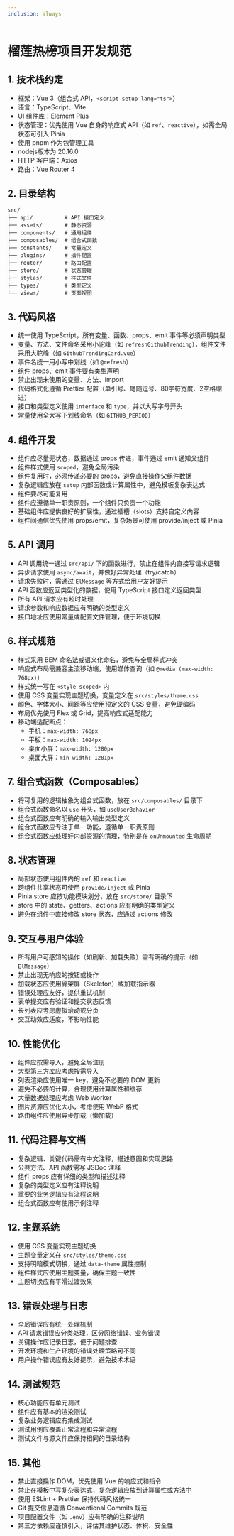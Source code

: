 ```yaml
---
inclusion: always
---
```


# 榴莲热榜项目开发规范

## 1. 技术栈约定
- 框架：Vue 3（组合式 API，`<script setup lang="ts">`）
- 语言：TypeScript、Vite
- UI 组件库：Element Plus
- 状态管理：优先使用 Vue 自身的响应式 API（如 `ref`、`reactive`），如需全局状态可引入 Pinia
- 使用 pnpm 作为包管理工具
- nodejs版本为 20.16.0
- HTTP 客户端：Axios
- 路由：Vue Router 4

## 2. 目录结构
```
src/
├── api/          # API 接口定义
├── assets/       # 静态资源
├── components/   # 通用组件
├── composables/  # 组合式函数
├── constants/    # 常量定义
├── plugins/      # 插件配置
├── router/       # 路由配置
├── store/        # 状态管理
├── styles/       # 样式文件
├── types/        # 类型定义
└── views/        # 页面视图
```

## 3. 代码风格
- 统一使用 TypeScript，所有变量、函数、props、emit 事件等必须声明类型
- 变量、方法、文件命名采用小驼峰（如 `refreshGithubTrending`），组件文件采用大驼峰（如 `GithubTrendingCard.vue`）
- 事件名统一用小写中划线（如 `@refresh`）
- 组件 props、emit 事件要有类型声明
- 禁止出现未使用的变量、方法、import
- 代码格式化遵循 Prettier 配置（单引号、尾随逗号、80字符宽度、2空格缩进）
- 接口和类型定义使用 `interface` 和 `type`，并以大写字母开头
- 常量使用全大写下划线命名（如 `GITHUB_PERIOD`）

## 4. 组件开发
- 组件应尽量无状态，数据通过 props 传递，事件通过 emit 通知父组件
- 组件样式使用 `scoped`，避免全局污染
- 组件复用时，必须传递必要的 props，避免直接操作父组件数据
- 复杂逻辑应放在 `setup` 内部函数或计算属性中，避免模板复杂表达式
- 组件要尽可能复用
- 组件应遵循单一职责原则，一个组件只负责一个功能
- 基础组件应提供良好的扩展性，通过插槽（slots）支持自定义内容
- 组件间通信优先使用 props/emit，复杂场景可使用 provide/inject 或 Pinia

## 5. API 调用
- API 调用统一通过 `src/api/` 下的函数进行，禁止在组件内直接写请求逻辑
- 异步请求使用 `async/await`，并做好异常处理（try/catch）
- 请求失败时，需通过 `ElMessage` 等方式给用户友好提示
- API 函数应返回类型化的数据，使用 TypeScript 接口定义返回类型
- 所有 API 请求应有超时处理
- 请求参数和响应数据应有明确的类型定义
- 接口地址应使用常量或配置文件管理，便于环境切换

## 6. 样式规范
- 样式采用 BEM 命名法或语义化命名，避免与全局样式冲突
- 响应式布局需兼容主流移动端，使用媒体查询（如 `@media (max-width: 768px)`）
- 样式统一写在 `<style scoped>` 内
- 使用 CSS 变量实现主题切换，变量定义在 `src/styles/theme.css`
- 颜色、字体大小、间距等应使用预定义的 CSS 变量，避免硬编码
- 布局优先使用 Flex 或 Grid，提高响应式适配能力
- 移动端适配断点：
  - 手机：`max-width: 768px`
  - 平板：`max-width: 1024px`
  - 桌面小屏：`max-width: 1280px`
  - 桌面大屏：`min-width: 1281px`

## 7. 组合式函数（Composables）
- 将可复用的逻辑抽象为组合式函数，放在 `src/composables/` 目录下
- 组合式函数命名以 `use` 开头，如 `useUserBehavior`
- 组合式函数应有明确的输入输出类型定义
- 组合式函数应专注于单一功能，遵循单一职责原则
- 组合式函数应处理好内部资源的清理，特别是在 `onUnmounted` 生命周期

## 8. 状态管理
- 局部状态使用组件内的 `ref` 和 `reactive`
- 跨组件共享状态可使用 `provide/inject` 或 Pinia
- Pinia store 应按功能模块划分，放在 `src/store/` 目录下
- store 中的 state、getters、actions 应有明确的类型定义
- 避免在组件中直接修改 store 状态，应通过 actions 修改

## 9. 交互与用户体验
- 所有用户可感知的操作（如刷新、加载失败）需有明确的提示（如 `ElMessage`）
- 禁止出现无响应的按钮或操作
- 加载状态应使用骨架屏（Skeleton）或加载指示器
- 错误处理应友好，提供重试机制
- 表单提交应有验证和提交状态反馈
- 长列表应考虑虚拟滚动或分页
- 交互动效应适度，不影响性能

## 10. 性能优化
- 组件应按需导入，避免全局注册
- 大型第三方库应考虑按需导入
- 列表渲染应使用唯一 key，避免不必要的 DOM 更新
- 避免不必要的计算，合理使用计算属性和缓存
- 大量数据处理应考虑 Web Worker
- 图片资源应优化大小，考虑使用 WebP 格式
- 路由组件应使用异步加载（懒加载）

## 11. 代码注释与文档
- 复杂逻辑、关键代码需有中文注释，描述意图和实现思路
- 公共方法、API 函数需写 JSDoc 注释
- 组件 props 应有详细的类型和描述注释
- 复杂的类型定义应有注释说明
- 重要的业务逻辑应有流程说明
- 组合式函数应有使用示例注释

## 12. 主题系统
- 使用 CSS 变量实现主题切换
- 主题变量定义在 `src/styles/theme.css`
- 支持明暗模式切换，通过 `data-theme` 属性控制
- 组件样式应使用主题变量，确保主题一致性
- 主题切换应有平滑过渡效果

## 13. 错误处理与日志
- 全局错误应有统一处理机制
- API 请求错误应分类处理，区分网络错误、业务错误
- 关键操作应记录日志，便于问题排查
- 开发环境和生产环境的错误处理策略可不同
- 用户操作错误应有友好提示，避免技术术语

## 14. 测试规范
- 核心功能应有单元测试
- 组件应有基本的渲染测试
- 复杂业务逻辑应有集成测试
- 测试用例应覆盖正常流程和异常流程
- 测试文件与源文件应保持相同的目录结构

## 15. 其他
- 禁止直接操作 DOM，优先使用 Vue 的响应式和指令
- 禁止在模板中写复杂表达式，复杂逻辑应放到计算属性或方法中
- 使用 ESLint + Prettier 保持代码风格统一
- Git 提交信息遵循 Conventional Commits 规范
- 项目配置文件（如 `.env`）应有明确的注释说明
- 第三方依赖应谨慎引入，评估其维护状态、体积、安全性